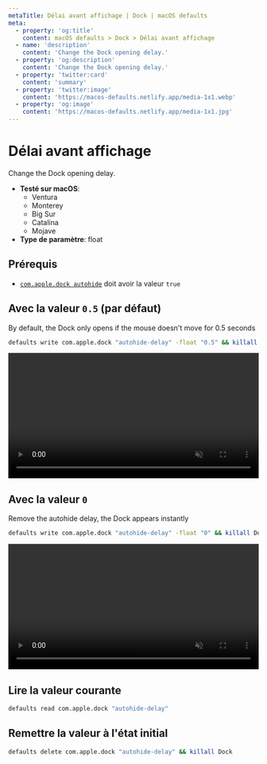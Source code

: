 ```yaml
---
metaTitle: Délai avant affichage | Dock | macOS defaults
meta:
  - property: 'og:title'
    content: macOS defaults > Dock > Délai avant affichage
  - name: 'description'
    content: 'Change the Dock opening delay.'
  - property: 'og:description'
    content: 'Change the Dock opening delay.'
  - property: 'twitter:card'
    content: 'summary'
  - property: 'twitter:image'
    content: 'https://macos-defaults.netlify.app/media-1x1.webp'
  - property: 'og:image'
    content: 'https://macos-defaults.netlify.app/media-1x1.jpg'
---
```


# Délai avant affichage

Change the Dock opening delay.

<!-- break lists -->

- **Testé sur macOS**:
  - Ventura
  - Monterey
  - Big Sur
  - Catalina
  - Mojave
- **Type de paramètre**: float

## Prérequis

- [`com.apple.dock autohide`](/fr/dock/autohide.html#avec-la-valeur-true) doit avoir la valeur `true`

## Avec la valeur `0.5` (par défaut)

By default, the Dock only opens if the mouse doesn't move for 0.5 seconds

```bash
defaults write com.apple.dock "autohide-delay" -float "0.5" && killall Dock
```

<video autoplay loop muted playsinline width="742" height="202" style="max-width: 100%; height: auto">
  <source src="../../dock/images/autohide-delay/0.5.mp4" type="video/mp4">
  Exemple avec la valeur 0.5
</video>

## Avec la valeur `0`

Remove the autohide delay, the Dock appears instantly

```bash
defaults write com.apple.dock "autohide-delay" -float "0" && killall Dock
```

<video autoplay loop muted playsinline width="742" height="202" style="max-width: 100%; height: auto">
  <source src="../../dock/images/autohide-delay/0.mp4" type="video/mp4">
  Exemple avec la valeur 0
</video>

## Lire la valeur courante

```bash
defaults read com.apple.dock "autohide-delay"
```

## Remettre la valeur à l'état initial

```bash
defaults delete com.apple.dock "autohide-delay" && killall Dock
```
